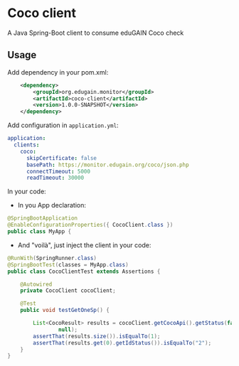 # Coco client

A Java Spring-Boot client to consume eduGAIN Coco check

## Usage

Add dependency in your pom.xml:

```xml
	<dependency>
		<groupId>org.edugain.monitor</groupId>
		<artifactId>coco-client</artifactId>
		<version>1.0.0-SNAPSHOT</version>
	</dependency>
```

Add configuration in `application.yml`:

```yml
application:
  clients:
    coco:
      skipCertificate: false
      basePath: https://monitor.edugain.org/coco/json.php
      connectTimeout: 5000
      readTimeout: 30000
```

In your code:
  * In you App declaration:
  
```java
@SpringBootApplication
@EnableConfigurationProperties({ CocoClient.class })
public class MyApp {
```

  * And "voilà", just inject the client in your code:
  
```java
@RunWith(SpringRunner.class)
@SpringBootTest(classes = MyApp.class)
public class CocoClientTest extends Assertions {

	@Autowired
	private CocoClient cocoClient;

	@Test
	public void testGetOneSp() {

		List<CocoResult> results = cocoClient.getCocoApi().getStatus(false, "https://rendez-vous.renater.fr/shibboleth",
				null);
		assertThat(results.size()).isEqualTo(1);
		assertThat(results.get(0).getIdStatus()).isEqualTo("2");
	}
}
```
